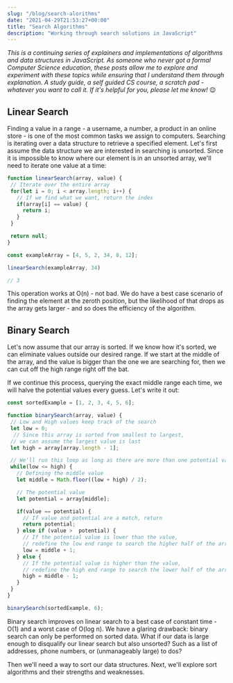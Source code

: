 ```yaml
---
slug: "/blog/search-alorithms"
date: "2021-04-29T21:53:27+00:00"
title: "Search Algorithms"
description: "Working through search solutions in JavaScript"
---
```


_This is a continuing series of explainers and implementations of algorithms and data structures in JavaScript. As someone who never got a formal Computer Science education, these posts allow me to explore and experiment with these topics while ensuring that I understand them through explanation. A study guide, a self guided CS course, a scratch pad - whatever you want to call it. If it's helpful for you, please let me know!_ 😌

## Linear Search

Finding a value in a range - a username, a number, a product in an online store - is one of the most common tasks we assign to computers. Searching is iterating over a data structure to retrieve a specified element. Let's first assume the data structure we are interested in searching is unsorted. Since it is impossible to know where our element is in an unsorted array, we'll need to iterate one value at a time:

```javascript
function linearSearch(array, value) {
 // Iterate over the entire array
 for(let i = 0; i < array.length; i++) {
   // If we find what we want, return the index
   if(array[i] == value) {
     return i;
   }
 }

 return null;
}

const exampleArray = [4, 5, 2, 34, 8, 12];

linearSearch(exampleArray, 34)

// 3
```

This operation works at O(n) - not bad. We do have a best case scenario of finding the element at the zeroth position, but the likelihood of that drops as the array gets larger - and so does the efficiency of the algorithm.

## Binary Search

Let's now assume that our array is sorted. If we know how it's sorted, we can eliminate values outside our desired range. If we start at the middle of the array, and the value is bigger than the one we are searching for, then we can cut off the high range right off the bat.

If we continue this process, querying the exact middle range each time, we will halve the potential values every guess. Let's write it out:

```javascript
const sortedExample = [1, 2, 3, 4, 5, 6];

function binarySearch(array, value) {
 // Low and High values keep track of the search
 let low = 0;
  // Since this array is sorted from smallest to largest,
 // we can assume the largest value is last
 let high = array[array.length - 1];

 // We'll run this loop as long as there are more than one potential values
 while(low <= high) {
   // Defining the middle value
   let middle = Math.floor((low + high) / 2);

   // The potential value
   let potential = array[middle];

   if(value == potential) {
     // If value and potential are a match, return
     return potential;
   } else if (value >  potential) {
     // If the potential value is lower than the value,
     // redefine the low end range to search the higher half of the array
     low = middle + 1;
   } else {
     // If the potential value is higher than the value,
     // redefine the high end range to search the lower half of the array
     high = middle - 1;
   }
 }
}

binarySearch(sortedExample, 6);
```

Binary search improves on linear search to a best case of constant time - O(1) and a worst case of O(log n). We have a glaring drawback: binary search can only be performed on sorted data. What if our data is large enough to disqualify our linear search but also unsorted? Such as a list of addresses, phone numbers, or (unmanageably large) to dos?

Then we'll need a way to sort our data structures. Next, we'll explore sort algorithms and their strengths and weaknesses.


